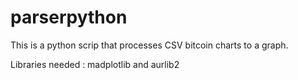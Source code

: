 # parserpython


This is a python scrip that processes CSV bitcoin charts to a graph.

Libraries needed : madplotlib and aurlib2
